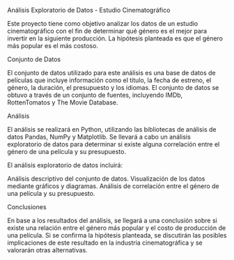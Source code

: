 Análisis Exploratorio de Datos - Estudio Cinematográfico

Este proyecto tiene como objetivo analizar los datos de un estudio cinematográfico con el fin de determinar qué género es el mejor para invertir en la siguiente producción. La hipótesis planteada es que el género más popular es el más costoso.

Conjunto de Datos

El conjunto de datos utilizado para este análisis es una base de datos de películas que incluye información como el título, la fecha de estreno, el género, la duración, el presupuesto y los idiomas. El conjunto de datos se obtuvo a través de un conjunto de fuentes, incluyendo IMDb, RottenTomatos y The Movie Database.

Análisis

El análisis se realizará en Python, utilizando las bibliotecas de análisis de datos Pandas, NumPy y Matplotlib. Se llevará a cabo un análisis exploratorio de datos para determinar si existe alguna correlación entre el género de una película y su presupuesto.

El análisis exploratorio de datos incluirá:

Análisis descriptivo del conjunto de datos.
Visualización de los datos mediante gráficos y diagramas.
Análisis de correlación entre el género de una película y su presupuesto.

Conclusiones

En base a los resultados del análisis, se llegará a una conclusión sobre si existe una relación entre el género más popular y el costo de producción de una película. Si se confirma la hipótesis planteada, se discutirán las posibles implicaciones de este resultado en la industria cinematográfica y se valorarán otras alternativas.
